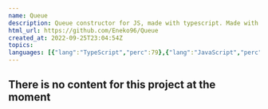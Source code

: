 ```yaml
---
name: Queue
description: Queue constructor for JS, made with typescript. Made with the purpose of use it whenever I need to, without having to create a constructor for it
html_url: https://github.com/Eneko96/Queue
created_at: 2022-09-25T23:04:54Z
topics: 
languages: [{"lang":"TypeScript","perc":79},{"lang":"JavaScript","perc":20}]
---
```

## There is no content for this project at the moment